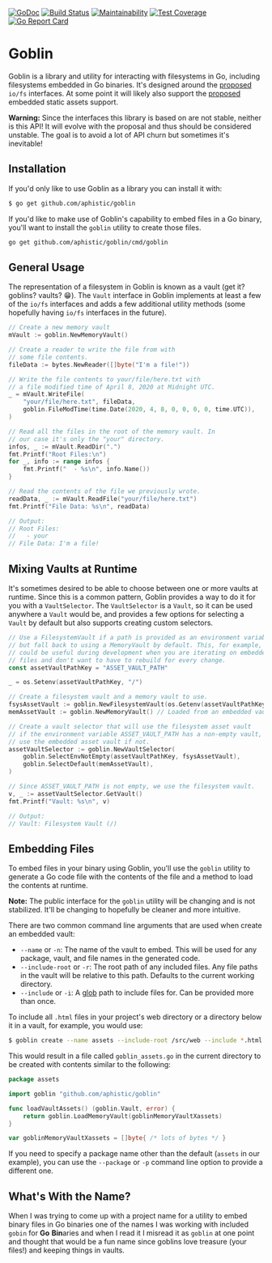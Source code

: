 [![GoDoc](https://godoc.org/github.com/aphistic/goblin?status.svg)](https://godoc.org/github.com/aphistic/goblin)
[![Build Status](https://travis-ci.org/aphistic/gomol.svg?branch=master)](https://travis-ci.org/aphistic/gomol)
[![Maintainability](https://api.codeclimate.com/v1/badges/17d20662f999c941f0c5/maintainability)](https://codeclimate.com/github/aphistic/goblin/maintainability)
[![Test Coverage](https://api.codeclimate.com/v1/badges/17d20662f999c941f0c5/test_coverage)](https://codeclimate.com/github/aphistic/goblin/test_coverage)
[![Go Report Card](https://goreportcard.com/badge/github.com/aphistic/goblin)](https://goreportcard.com/report/github.com/aphistic/goblin)

Goblin
======

Goblin is a library and utility for interacting with filesystems in Go, including filesystems
embedded in Go binaries. It's designed around the
[proposed](https://go.googlesource.com/proposal/+/master/design/draft-iofs.md) `io/fs`
interfaces. At some point it will likely also support the
[proposed](https://go.googlesource.com/proposal/+/master/design/draft-embed.md) embedded static
assets support.

**Warning:** Since the interfaces this library is based on are not stable, neither is this API!
It will evolve with the proposal and thus should be considered unstable. The goal is to avoid a
lot of API churn but sometimes it's inevitable!

## Installation

If you'd only like to use Goblin as a library you can install it with:

```bash
$ go get github.com/aphistic/goblin
```

If you'd like to make use of Goblin's capability to embed files in a Go binary, you'll want to
install the `goblin` utility to create those files.

```bash
go get github.com/aphistic/goblin/cmd/goblin
```

## General Usage

The representation of a filesystem in Goblin is known as a vault (get it? goblins? vaults? 😁).
The `Vault` interface in Goblin implements at least a few of the `io/fs` interfaces and adds a
few additional utility methods (some hopefully having `io/fs` interfaces in the future).

```go
// Create a new memory vault
mVault := goblin.NewMemoryVault()

// Create a reader to write the file from with
// some file contents.
fileData := bytes.NewReader([]byte("I'm a file!"))

// Write the file contents to your/file/here.txt with
// a file modified time of April 8, 2020 at Midnight UTC.
_ = mVault.WriteFile(
    "your/file/here.txt", fileData,
    goblin.FileModTime(time.Date(2020, 4, 8, 0, 0, 0, 0, time.UTC)),
)

// Read all the files in the root of the memory vault. In
// our case it's only the "your" directory.
infos, _ := mVault.ReadDir(".")
fmt.Printf("Root Files:\n")
for _, info := range infos {
    fmt.Printf("  - %s\n", info.Name())
}

// Read the contents of the file we previously wrote.
readData, _ := mVault.ReadFile("your/file/here.txt")
fmt.Printf("File Data: %s\n", readData)

// Output:
// Root Files:
//   - your
// File Data: I'm a file!
```

## Mixing Vaults at Runtime

It's sometimes desired to be able to choose between one or more vaults at runtime. Since this
is a common pattern, Goblin provides a way to do it for you with a `VaultSelector`. The
`VaultSelector` is a `Vault`, so it can be used anywhere a `Vault` would be, and provides a few
options for selecting a `Vault` by default but also supports creating custom selectors.

```go
// Use a FilesystemVault if a path is provided as an environment variable,
// but fall back to using a MemoryVault by default. This, for example,
// could be useful during development when you are iterating on embedded
// files and don't want to have to rebuild for every change.
const assetVaultPathKey = "ASSET_VAULT_PATH"

_ = os.Setenv(assetVaultPathKey, "/")

// Create a filesystem vault and a memory vault to use.
fsysAssetVault := goblin.NewFilesystemVault(os.Getenv(assetVaultPathKey))
memAssetVault := goblin.NewMemoryVault() // Loaded from an embedded vault

// Create a vault selector that will use the filesystem asset vault
// if the environment variable ASSET_VAULT_PATH has a non-empty vault,
// use the embedded asset vault if not.
assetVaultSelector := goblin.NewVaultSelector(
    goblin.SelectEnvNotEmpty(assetVaultPathKey, fsysAssetVault),
    goblin.SelectDefault(memAssetVault),
)

// Since ASSET_VAULT_PATH is not empty, we use the filesystem vault.
v, _ := assetVaultSelector.GetVault()
fmt.Printf("Vault: %s\n", v)

// Output:
// Vault: Filesystem Vault (/)
```

## Embedding Files

To embed files in your binary using Goblin, you'll use the `goblin` utility to generate a Go
code file with the contents of the file and a method to load the contents at runtime.

**Note:** The public interface for the `goblin` utility will be changing and is not stabilized.
It'll be changing to hopefully be cleaner and more intuitive.

There are two common command line arguments that are used when create an embedded vault:

* `--name` or `-n`: The name of the vault to embed. This will be used for any package, vault,
  and file names in the generated code.
* `--include-root` or `-r`: The root path of any included files. Any file paths in the vault
  will be relative to this path. Defaults to the current working directory.
* `--include` or `-i`: A [glob](https://golang.org/pkg/path/filepath/#Match) path to include
  files for. Can be provided more than once.

To include all `.html` files in your project's web directory or a directory below it in a
vault, for example, you would use:

```bash
$ goblin create --name assets --include-root /src/web --include *.html --include **/*.html 
```

This would result in a file called `goblin_assets.go` in the current directory to be created
with contents similar to the following:

```go
package assets

import goblin "github.com/aphistic/goblin"

func loadVaultAssets() (goblin.Vault, error) {
	return goblin.LoadMemoryVault(goblinMemoryVaultXassets)
}

var goblinMemoryVaultXassets = []byte{ /* lots of bytes */ }
```

If you need to specify a package name other than the default (`assets` in our example), you can
use the `--package` or `-p` command line option to provide a different one.

## What's With the Name?

When I was trying to come up with a project name for a utility to embed binary files in Go
binaries one of the names I was working with included `gobin` for **Go** **Bin**aries and when
I read it I misread it as `goblin` at one point and thought that would be a fun name since
goblins love treasure (your files!) and keeping things in vaults.